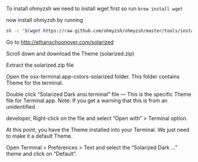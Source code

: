 To install ohmyzsh we need to install wget first so run `brew install wget`

now install ohmyzsh by running

```bash
sh -c "$(wget https://raw.github.com/ohmyzsh/ohmyzsh/master/tools/install.sh -O -)"
```

Go to http://ethanschoonover.com/solarized

Scroll down and download the Theme (solarized.zip)

Extract the solarized.zip file

Open the osx-terminal.app-colors-solarized folder. This folder contains Theme for the terminal.

Double click “Solarized Dark ansi.terminal” file — This is the specific Theme file for Terminal.app. Note: If you get a warning that this is from an unidentified 

developer, Right-click on the file and select “Open with” > Terminal option.

At this point, you have the Theme installed into your Terminal. We just need to make it a default Theme.

Open Terminal > Preferences > Text and select the “Solarized Dark …” theme and click on “Default”.
